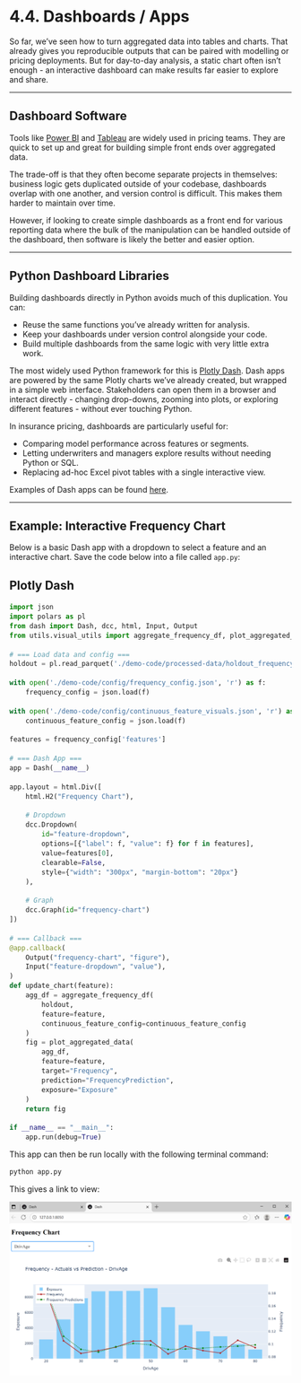 # 4.4. Dashboards / Apps

So far, we’ve seen how to turn aggregated data into tables and charts. That already gives you reproducible outputs that can be paired with modelling or pricing deployments. But for day-to-day analysis, a static chart often isn’t enough - an interactive dashboard can make results far easier to explore and share.  

---

## Dashboard Software

Tools like [Power BI](https://www.microsoft.com/en-us/power-platform/products/power-bi) and [Tableau](https://www.tableau.com/en-gb) are widely used in pricing teams. They are quick to set up and great for building simple front ends over aggregated data.  

The trade-off is that they often become separate projects in themselves: business logic gets duplicated outside of your codebase, dashboards overlap with one another, and version control is difficult. This makes them harder to maintain over time.  

However, if looking to create simple dashboards as a front end for various reporting data where the bulk of the manipulation can be handled outside of the dashboard, then software is likely the better and easier option.

---

## Python Dashboard Libraries

Building dashboards directly in Python avoids much of this duplication. You can:

- Reuse the same functions you’ve already written for analysis.  
- Keep your dashboards under version control alongside your code.  
- Build multiple dashboards from the same logic with very little extra work.  

The most widely used Python framework for this is [Plotly Dash](https://dash.plotly.com/). Dash apps are powered by the same Plotly charts we’ve already created, but wrapped in a simple web interface. Stakeholders can open them in a browser and interact directly - changing drop-downs, zooming into plots, or exploring different features - without ever touching Python.  

In insurance pricing, dashboards are particularly useful for:

- Comparing model performance across features or segments.  
- Letting underwriters and managers explore results without needing Python or SQL.  
- Replacing ad-hoc Excel pivot tables with a single interactive view.  

Examples of Dash apps can be found [here](https://plotly.com/examples/).  

---

## Example: Interactive Frequency Chart

Below is a basic Dash app with a dropdown to select a feature and an interactive chart. Save the code below into a file called `app.py`:

## Plotly Dash

```python
import json
import polars as pl
from dash import Dash, dcc, html, Input, Output
from utils.visual_utils import aggregate_frequency_df, plot_aggregated_data

# === Load data and config ===
holdout = pl.read_parquet('./demo-code/processed-data/holdout_frequency_predictions.parquet')

with open('./demo-code/config/frequency_config.json', 'r') as f:
    frequency_config = json.load(f)

with open('./demo-code/config/continuous_feature_visuals.json', 'r') as f:
    continuous_feature_config = json.load(f)

features = frequency_config['features']

# === Dash App ===
app = Dash(__name__)

app.layout = html.Div([
    html.H2("Frequency Chart"),
    
    # Dropdown
    dcc.Dropdown(
        id="feature-dropdown",
        options=[{"label": f, "value": f} for f in features],
        value=features[0],
        clearable=False,
        style={"width": "300px", "margin-bottom": "20px"}
    ),

    # Graph
    dcc.Graph(id="frequency-chart")
])

# === Callback ===
@app.callback(
    Output("frequency-chart", "figure"),
    Input("feature-dropdown", "value"),
)
def update_chart(feature):
    agg_df = aggregate_frequency_df(
        holdout,
        feature=feature,
        continuous_feature_config=continuous_feature_config
    )
    fig = plot_aggregated_data(
        agg_df,
        feature=feature,
        target="Frequency",
        prediction="FrequencyPrediction",
        exposure="Exposure"
    )
    return fig

if __name__ == "__main__":
    app.run(debug=True)
```

This app can then be run locally with the following terminal command:

```bash
python app.py
```

This gives a link to view:

![Dash App](./dash-app.png)



